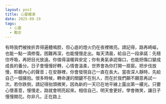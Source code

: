 ```yaml
---
layout: post
title: 心靈雞湯
date: 2025-09-19
tags:
  - 心靈
  - 勵志
---
```


有時我們被挫折弄得遍體鳴腔，但心底的燈火仍在夜裡微亮。請記得，路再崎嶇，也能一點一滴修復。困難再深，也能慢慢走出。每天清晨，給自己一段承諾：先穩住呼吸，再把目光放遠。你值得溫暖與安定；你有勇氣承認傷口，也能把傷口變成成長的養分。日子會慢慢好轉，心情會溫柔，世界會為你打開一扇窗。把步伐放慢，聆聽內心的聲音；在安靜裡，你會發現自己一直在長大。當夜深人靜時，先給自己一個擁抱。很多時候，轉命運的關鍵不在別人，而在於我們願不願意再試一次。若你跌倒，請記得抬頭微笑，因為新的一天已在地平線上露出第一縷光。只要心懷善意，慢慢走，路就會明亮起來。相信自己，明天會更好。學會微笑，讓日子慢慢開花。你非凡，正在路上
